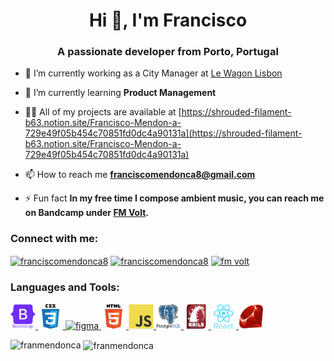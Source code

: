 <h1 align="center">Hi 👋, I'm Francisco</h1>
<h3 align="center">A passionate developer from Porto, Portugal</h3>

- 🔭 I’m currently working as a City Manager at [Le Wagon Lisbon](https://www.lewagon.com/lisbon)

- 🌱 I’m currently learning **Product Management**

- 👨‍💻 All of my projects are available at [https://shrouded-filament-b63.notion.site/Francisco-Mendon-a-729e49f05b454c70851fd0dc4a90131a](https://shrouded-filament-b63.notion.site/Francisco-Mendon-a-729e49f05b454c70851fd0dc4a90131a)

- 📫 How to reach me **franciscomendonca8@gmail.com**

- ⚡ Fun fact **In my free time I compose ambient music, you can reach me on Bandcamp under [FM Volt]([https://github.com/franmendonca/nomadity](https://www.lewagon.com/porto)](https://fmvolt.bandcamp.com/track/views-of-tomorrow)).**

<h3 align="left">Connect with me:</h3>
<p align="left">
<a href="https://linkedin.com/in/franciscomendonca8" target="blank"><img align="center" src="https://raw.githubusercontent.com/rahuldkjain/github-profile-readme-generator/master/src/images/icons/Social/linked-in-alt.svg" alt="franciscomendonca8" height="30" width="40" /></a>
<a href="https://instagram.com/franciscomendonca8" target="blank"><img align="center" src="https://raw.githubusercontent.com/rahuldkjain/github-profile-readme-generator/master/src/images/icons/Social/instagram.svg" alt="franciscomendonca8" height="30" width="40" /></a>
<a href="https://www.youtube.com/c/fm volt" target="blank"><img align="center" src="https://raw.githubusercontent.com/rahuldkjain/github-profile-readme-generator/master/src/images/icons/Social/youtube.svg" alt="fm volt" height="30" width="40" /></a>
</p>

<h3 align="left">Languages and Tools:</h3>
<p align="left"> <a href="https://getbootstrap.com" target="_blank" rel="noreferrer"> <img src="https://raw.githubusercontent.com/devicons/devicon/master/icons/bootstrap/bootstrap-plain-wordmark.svg" alt="bootstrap" width="40" height="40"/> </a> <a href="https://www.w3schools.com/css/" target="_blank" rel="noreferrer"> <img src="https://raw.githubusercontent.com/devicons/devicon/master/icons/css3/css3-original-wordmark.svg" alt="css3" width="40" height="40"/> </a> <a href="https://www.figma.com/" target="_blank" rel="noreferrer"> <img src="https://www.vectorlogo.zone/logos/figma/figma-icon.svg" alt="figma" width="40" height="40"/> </a> <a href="https://www.w3.org/html/" target="_blank" rel="noreferrer"> <img src="https://raw.githubusercontent.com/devicons/devicon/master/icons/html5/html5-original-wordmark.svg" alt="html5" width="40" height="40"/> </a> <a href="https://developer.mozilla.org/en-US/docs/Web/JavaScript" target="_blank" rel="noreferrer"> <img src="https://raw.githubusercontent.com/devicons/devicon/master/icons/javascript/javascript-original.svg" alt="javascript" width="40" height="40"/> </a> <a href="https://www.postgresql.org" target="_blank" rel="noreferrer"> <img src="https://raw.githubusercontent.com/devicons/devicon/master/icons/postgresql/postgresql-original-wordmark.svg" alt="postgresql" width="40" height="40"/> </a> <a href="https://rubyonrails.org" target="_blank" rel="noreferrer"> <img src="https://raw.githubusercontent.com/devicons/devicon/master/icons/rails/rails-original-wordmark.svg" alt="rails" width="40" height="40"/> </a> <a href="https://reactjs.org/" target="_blank" rel="noreferrer"> <img src="https://raw.githubusercontent.com/devicons/devicon/master/icons/react/react-original-wordmark.svg" alt="react" width="40" height="40"/> </a> <a href="https://www.ruby-lang.org/en/" target="_blank" rel="noreferrer"> <img src="https://raw.githubusercontent.com/devicons/devicon/master/icons/ruby/ruby-original.svg" alt="ruby" width="40" height="40"/> </a> </p>

<p><img align="left" src="https://github-readme-stats.vercel.app/api/top-langs?username=franmendonca&show_icons=true&locale=en&layout=compact" alt="franmendonca" /></p>

<p>&nbsp;<img align="center" src="https://github-readme-stats.vercel.app/api?username=franmendonca&show_icons=true&locale=en" alt="franmendonca" /></p>
